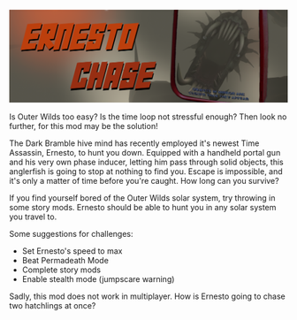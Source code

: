 ![Ernesto Chase](banner.png)

Is Outer Wilds too easy? Is the time loop not stressful enough? Then look no further, for this mod may be the solution!

The Dark Bramble hive mind has recently employed it's newest Time Assassin, Ernesto, to hunt you down. Equipped with a handheld portal gun and his very own phase inducer, letting him pass through solid objects, this anglerfish is going to stop at nothing to find you. Escape is impossible, and it's only a matter of time before you're caught. How long can you survive?

If you find yourself bored of the Outer Wilds solar system, try throwing in some story mods. Ernesto should be able to hunt you in any solar system you travel to.

Some suggestions for challenges:
- Set Ernesto's speed to max
- Beat Permadeath Mode
- Complete story mods
- Enable stealth mode (jumpscare warning)

Sadly, this mod does not work in multiplayer. How is Ernesto going to chase two hatchlings at once?